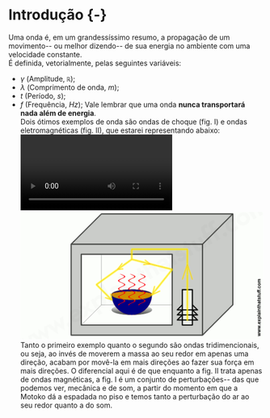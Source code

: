 # Introdução {-}
Uma onda é, em um grandessíssimo resumo, a propagação de um movimento-- ou melhor dizendo-- de sua energia no ambiente com uma velocidade constante.  
É definida, vetorialmente, pelas seguintes variáveis: 
- $\gamma$ (Amplitude, `ℝ`);
- $\lambda$ (Comprimento de onda, $m$);
- $t$ (Período, $s$);
- $f$ (Frequência, $Hz$); 
Vale lembrar que uma onda **nunca transportará nada além de energia**.  
Dois ótimos exemplos de onda são ondas de choque (fig. I) e ondas eletromagnéticas (fig. II), que estarei representando abaixo:  
![Figura I: Love Hina E04S01 <](_imagens/fig1.webm)
![Figura II: "Microwave ovens | How do they work?" >](_imagens/fig2.png)
Tanto o primeiro exemplo quanto o segundo são ondas tridimencionais, ou seja, ao invés de moverem a massa ao seu redor em apenas uma direção, acabam por movê-la em mais direções ao fazer sua força em mais direções.
O diferencial aqui é de que enquanto a fig. II trata apenas de ondas magnéticas, a fig. I é um conjunto de perturbações-- das que podemos ver, mecânica e de som, a partir do momento em que a Motoko dá a espadada no piso e temos tanto a perturbação do ar ao seu redor quanto a do som.

